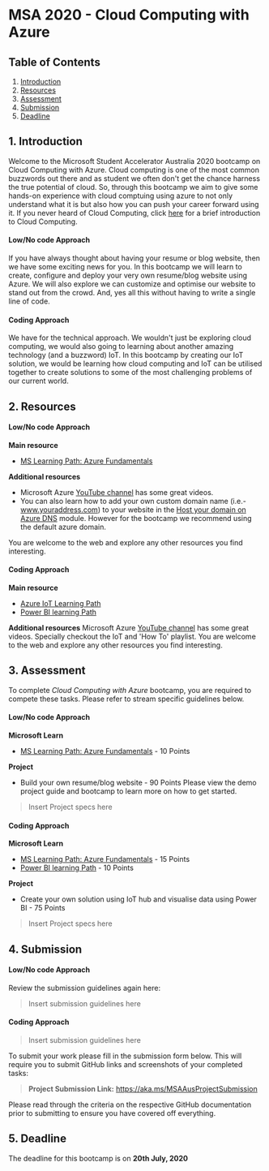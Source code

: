 # MSA 2020 - Cloud Computing with Azure
## Table of Contents

1. [Introduction](#1-Introduction)
2. [Resources](#2-Resources)
3. [Assessment](#3-Assessment)
4. [Submission](#4-Submission)
5. [Deadline](#5-Deadline)

## 1. Introduction
Welcome to the Microsoft Student Accelerator Australia 2020 bootcamp on Cloud Computing with Azure. Cloud computing is one of the most common buzzwords out there and as student we often don't get the chance harness the true potential of cloud. So, through this bootcamp we aim to give some hands-on experience with cloud comptuing using azure to not only understand what it is but also how you can push your career forward using it. If you never heard of Cloud Computing, click [here](https://docs.microsoft.com/en-us/learn/modules/principles-cloud-computing/) for a brief introduction to Cloud Computing.


#### Low/No code Approach
If you have always thought about having your resume or blog website, then we have some exciting news for you. In this bootcamp we will learn to create, configure and deploy your very own resume/blog website using Azure. We will also explore we can customize and optimise our website to stand out from the crowd. And, yes all this without having to write a single line of code. 

#### Coding Approach
We have for the technical approach. We wouldn't just be exploring cloud computing, we would also going to learning about another amazing technology (and a buzzword) IoT. In this bootcamp by creating our IoT solution, we would be learning how cloud computing and IoT can be utilised together to create solutions to some of the most challenging problems of our current world. 

## 2. Resources

#### Low/No code Approach

**Main resource** 
- [MS Learning Path: Azure Fundamentals](https://docs.microsoft.com/en-us/learn/paths/azure-fundamentals/) 

**Additional resources** 
- Microsoft Azure [YouTube channel](https://www.youtube.com/channel/UC0m-80FnNY2Qb7obvTL_2fA) has some great videos.
- You can also learn how to add your own custom domain name (i.e.- www.youraddress.com) to your website in the [Host your domain on Azure DNS](https://docs.microsoft.com/en-us/learn/modules/host-domain-azure-dns/) module. However for the bootcamp we recommend using the default azure domain.

You are welcome to the web and explore any other resources you find interesting.  

#### Coding Approach
**Main resource** 
- [Azure IoT Learning Path](https://docs.microsoft.com/en-us/learn/paths/introduction-to-azure-iot/)
- [Power BI learning Path](https://docs.microsoft.com/en-us/learn/paths/create-use-analytics-reports-power-bi/)

**Additional resources**
Microsoft Azure [YouTube channel](https://www.youtube.com/channel/UC0m-80FnNY2Qb7obvTL_2fA) has some great videos. Specially checkout the IoT and 'How To' playlist. 
You are welcome to the web and explore any other resources you find interesting. 


## 3. Assessment
To complete *Cloud Computing with Azure* bootcamp, you are required to compete these tasks. Please refer to stream specific guidelines below. 

#### Low/No code Approach
**Microsoft Learn**
- [MS Learning Path: Azure Fundamentals](https://docs.microsoft.com/en-us/learn/paths/azure-fundamentals/) - 10 Points

**Project** 
- Build your own resume/blog website - 90 Points
Please view the demo project guide and bootcamp to learn more on how to get started. 

> Insert Project specs here 

#### Coding Approach
**Microsoft Learn**
- [MS Learning Path: Azure Fundamentals](https://docs.microsoft.com/en-us/learn/paths/azure-fundamentals/) - 15 Points 
- [Power BI learning Path](https://docs.microsoft.com/en-us/learn/paths/create-use-analytics-reports-power-bi/) - 10 Points 

**Project** 
- Create your own solution using IoT hub and visualise data using Power BI - 75 Points 

> Insert Project specs here 

## 4. Submission

#### Low/No code Approach
Review the submission guidelines again here: 
> Insert submission guidelines here 

#### Coding Approach
> Insert submission guidelines here 

To submit your work please fill in the submission form below. This will require you to submit GitHub links and screenshots of your completed tasks: 
> **Project Submission Link:** https://aka.ms/MSAAusProjectSubmission


Please read through the criteria on the respective GitHub documentation prior to submitting to ensure you have covered off everything. 

## 5. Deadline
The deadline for this bootcamp is on **20th July, 2020**
